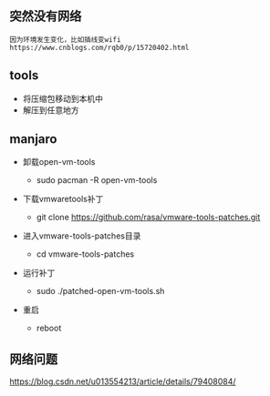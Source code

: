 ## 突然没有网络

    因为环境发生变化，比如插线变wifi
    https://www.cnblogs.com/rqb0/p/15720402.html

## tools
- 将压缩包移动到本机中
- 解压到任意地方

## manjaro
- 卸载open-vm-tools
    - sudo pacman -R open-vm-tools

- 下载vmwaretools补丁
    - git clone https://github.com/rasa/vmware-tools-patches.git

- 进入vmware-tools-patches目录
    - cd vmware-tools-patches

- 运行补丁
    - sudo ./patched-open-vm-tools.sh
- 重启
    - reboot


## 网络问题
https://blog.csdn.net/u013554213/article/details/79408084/
